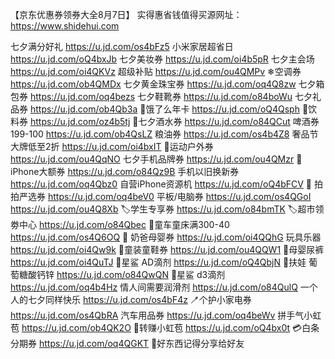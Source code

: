 【京东优惠券领券大全8月7日】
实得惠省钱值得买源网址：https://www.shidehui.com

七夕满分好礼
https://u.jd.com/os4bFz5
小米家居超省日
https://u.jd.com/oQ4bxJb
七夕美妆券
https://u.jd.com/oi4b5pR
七夕主会场
https://u.jd.com/oi4QKVz
超级补贴
https://u.jd.com/ou4QMPv
❄空调券
https://u.jd.com/ob4QMDx
七夕黄金珠宝券
https://u.jd.com/oq4Q8zw
七夕箱包券
https://u.jd.com/oq4bezs
七夕鞋靴券
https://u.jd.com/o84boWu
七夕礼品券
https://u.jd.com/ob4Qb3a
🛵饿了么年卡
https://u.jd.com/oQ4Qsph
🥤饮料券
https://u.jd.com/oz4b5tj
🥃七夕酒水券
https://u.jd.com/o84QCut
啤酒券199-100
https://u.jd.com/ob4QsLZ
粮油券
https://u.jd.com/os4b4Z8
 奢品节大牌低至2折
https://u.jd.com/oi4bxIT
🏻运动户外券
https://u.jd.com/ou4QqNO
七夕手机品牌券
https://u.jd.com/ou4QMzr
 iPhone大额券
https://u.jd.com/o84Qz9B
手机以旧换新券
https://u.jd.com/oq4Qbz0
自营iPhone资源机
https://u.jd.com/oQ4bFCV
🏻 拍拍严选券
https://u.jd.com/oq4beV0
平板/电脑券
https://u.jd.com/os4QGoI
https://u.jd.com/ou4Q8Xb
🏷学生专享券
https://u.jd.com/o84bmTK
🏷超市领劵中心
https://u.jd.com/o84Qbec
🛴童车童床满300-40
https://u.jd.com/os4Q6OQ
🏻 奶爸母婴券
https://u.jd.com/oi4QQhG
玩具乐器
https://u.jd.com/oi4Qw9k
🏻童装童鞋券
https://u.jd.com/ou4QQW1
🏻母婴尿裤
https://u.jd.com/oi4QuTJ
🏻星鲨  AD滴剂
https://u.jd.com/oQ4QbjN
🏻扶娃 葡萄糖酸钙锌
https://u.jd.com/o84QwQN
🏻星鲨 d3滴剂
https://u.jd.com/oq4b4Hz
情人间需要润滑剂
https://u.jd.com/o84QulQ
一个人的七夕同样快乐
https://u.jd.com/os4bF4z
🪥个护小家电券
https://u.jd.com/os4QbRA
汽车用品券
https://u.jd.com/oq4beWv
拼手气小虹苞
https://u.jd.com/ob4QK2O
🧧转赚小虹苞
https://u.jd.com/oQ4bx0t
💳白条分期券
https://u.jd.com/oq4QGKT
🥳好东西记得分享给好友
